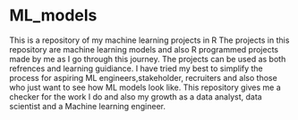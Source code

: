 # ML_models
This is a repository of my machine learning projects in R
The projects in this repository are machine learning models and also R programmed projects made by me as I go through this journey.
The projects can be used as both refrences and learning guidiance.
I have tried my best to simplify the process for aspiring ML engineers,stakeholder, recruiters and also those who just want to see how ML models look like.
This repository gives me a checker for the work I do and also my growth as a data analyst, data scientist and a Machine learning engineer.
